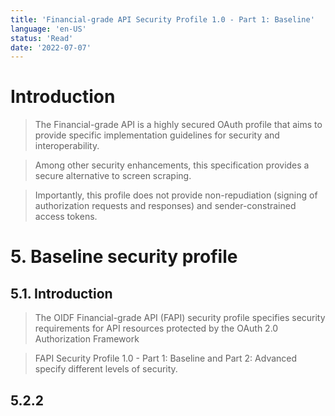 ```yaml
---
title: 'Financial-grade API Security Profile 1.0 - Part 1: Baseline'
language: 'en-US'
status: 'Read'
date: '2022-07-07'
---
```


# Introduction

> The Financial-grade API is a highly secured OAuth profile that aims to provide specific implementation guidelines for security and interoperability.

> Among other security enhancements, this specification provides a secure alternative to screen scraping.

> Importantly, this profile does not provide non-repudiation (signing of authorization requests and responses) and sender-constrained access tokens.

# 5. Baseline security profile

## 5.1. Introduction

> The OIDF Financial-grade API (FAPI) security profile specifies security requirements for API resources protected by the OAuth 2.0 Authorization Framework

> FAPI Security Profile 1.0 - Part 1: Baseline and Part 2: Advanced specify different levels of security.

## 5.2.2



